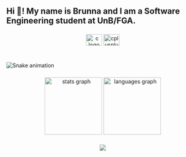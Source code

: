 <h2 align="left">Hi 👋! My name is Brunna and I am a Software Engineering student at UnB/FGA.</h2>

###

<div align="center">
  <img src="https://cdn.jsdelivr.net/gh/devicons/devicon/icons/c/c-original.svg" height="30" width="42" alt="c logo"  />
  <img src="https://cdn.jsdelivr.net/gh/devicons/devicon/icons/cplusplus/cplusplus-original.svg" height="30" width="42" alt="cplusplus logo"  />
</div>

###

<br clear="both">

<img src="https://raw.githubusercontent.com/brunna-martins/brunna-martins/blob/output/snake.svg" alt="Snake animation" />

###

<div align="center">
  <img src="https://github-readme-stats.vercel.app/api?hide_title=false&hide_rank=false&show_icons=true&include_all_commits=true&count_private=true&disable_animations=false&theme=dracula&locale=en&hide_border=false&username=brunna-martins" height="150" alt="stats graph"  />
  <img src="https://github-readme-stats.vercel.app/api/top-langs?locale=en&hide_title=false&layout=compact&card_width=320&langs_count=5&theme=dracula&hide_border=false&username=brunna-martins" height="150" alt="languages graph"  />
</div>

###

<div align="center">
  <img src="https://profile-counter.glitch.me/brunna-martins/count.svg?"  />
</div>

###
